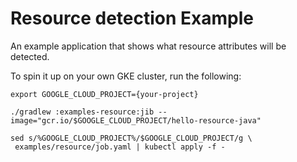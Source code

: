 # Resource detection Example

An example application that shows what resource attributes will be detected.

To spin it up on your own GKE cluster, run the following:
```
export GOOGLE_CLOUD_PROJECT={your-project}

./gradlew :examples-resource:jib --image="gcr.io/$GOOGLE_CLOUD_PROJECT/hello-resource-java"

sed s/%GOOGLE_CLOUD_PROJECT%/$GOOGLE_CLOUD_PROJECT/g \
 examples/resource/job.yaml | kubectl apply -f -
```